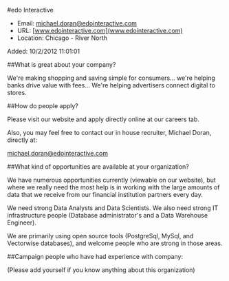 
#edo Interactive

* Email: [michael.doran@edointeractive.com](mailto:michael.doran@edointeractive.com)
* URL: [www.edointeractive.com](www.edointeractive.com)
* Location: Chicago - River North

Added: 10/2/2012 11:01:01

##What is great about your company?

We're making shopping and saving simple for consumers… we're helping banks drive value with fees...  We're helping advertisers connect digital to stores. 

##How do people apply?

Please visit our website and apply directly online at our careers tab.



Also, you may feel free to contact our in house recruiter, Michael Doran, directly at:



michael.doran@edointeractive.com

##What kind of opportunities are available at your organization?

We have numerous opportunities currently (viewable on our website), but where we really need the most help is in working with the large amounts of data that we receive from our financial institution partners every day.



We need strong Data Analysts and Data Scientists. We also need strong IT infrastructure people (Database administrator's and a Data Warehouse Engineer).



We are primarily using open source tools (PostgreSql, MySql, and Vectorwise databases), and welcome people who are strong in those areas. 

##Campaign people who have had experience with company:

(Please add yourself if you know anything about this organization)


    